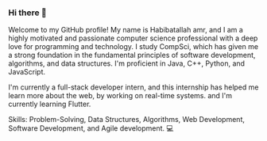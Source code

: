 ### Hi there 👋

Welcome to my GitHub profile! My name is Habibatallah amr, and I am a highly motivated and passionate computer science professional with a deep love for programming and technology. I study CompSci, which has given me a strong foundation in the fundamental principles of software development, algorithms, and data structures.
I'm proficient in Java, C++, Python, and JavaScript.

I'm currently a full-stack developer intern, and this internship has helped me learn more about the web, by working on real-time systems. 
and I'm currently learning Flutter.

Skills: Problem-Solving, Data Structures, Algorithms, Web Development, Software Development, and Agile development. 💻

